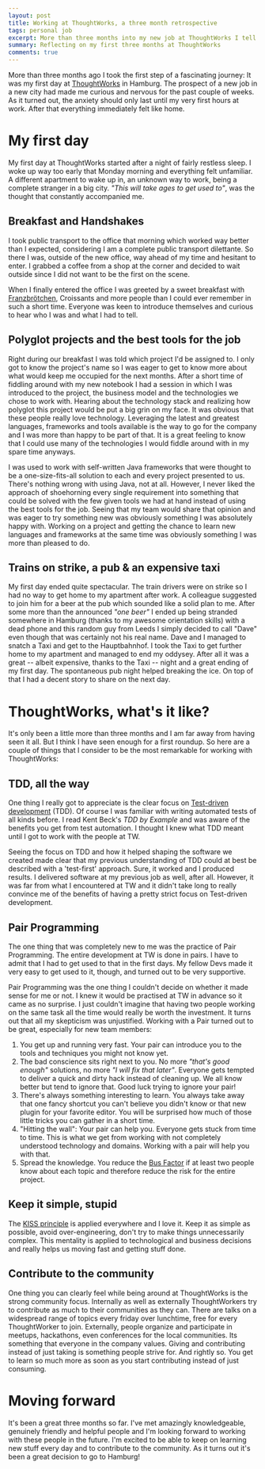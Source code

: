 ```yaml
---
layout: post
title: Working at ThoughtWorks, a three month retrospective 
tags: personal job
excerpt: More than three months into my new job at ThoughtWorks I tell the story of my first day at my new job and take a first look in the rearview mirror to reflect about work, company culture and other remarkable stuff
summary: Reflecting on my first three months at ThoughtWorks
comments: true
---
```


More than three months ago I took the first step of a fascinating journey: It was my first day at 
[ThoughtWorks](http://www.thoughtworks.com/) in Hamburg. The prospect of a new job in a new city
had made me curious and nervous for the past couple of weeks. As it turned out, the anxiety should
only last until my very first hours at work. After that everything immediately felt like home.

# My first day
My first day at ThoughtWorks started after a night of fairly restless sleep. I woke up way too early
that Monday morning and everything felt unfamiliar. A different apartment to
wake up in, an unknown way to work, being a complete stranger in a big city. _"This will take ages to
get used to"_, was the thought that constantly accompanied me.


## Breakfast and Handshakes
I took public transport to the office that morning which worked way better than I
expected, considering I am a complete public transport dilettante. So there I was, outside of the new
office, way ahead of my time and hesitant to enter. I grabbed a coffee from a shop at the corner and
decided to wait outside since I did not want to be the first on the scene.

When I finally entered the office I was greeted by a sweet breakfast with 
[Franzbrötchen](https://en.wikipedia.org/wiki/Franzbr%C3%B6tchen), Croissants 
and more people than I could ever remember in such a short time. Everyone was keen to introduce themselves 
and curious to hear who I was and what I had to tell.


## Polyglot projects and the best tools for the job
Right during our breakfast I was told which project I'd be assigned to. I only got to know the project's name
so I was eager to get to know more about what would keep me occupied for the next months. After
a short time of fiddling around with my new notebook I had a session in which I was introduced to
the project, the business model and the technologies we chose to work with. Hearing about the technology
stack and realizing how polyglot this project would be put a big grin on my face. It was obvious
that these people really love technology. Leveraging the latest and greatest languages,
frameworks and tools available is the way to go for the company and I was more than happy to be
part of that. It is a great feeling to know that I could use many of the technologies I would fiddle
around with in my spare time anyways.

I was used to work with self-written Java frameworks that were thought to be a one-size-fits-all
solution to each and every project presented to us. There's nothing wrong with using Java, not at
all. However, I never liked the approach of shoehorning every single requirement into something that could be solved
with the few given tools we had at hand instead of using the best tools for the job. Seeing that my
team would share that opinion and was eager to try something new was obviously something I was
absolutely happy with. Working on a project and getting the chance to learn new languages and
frameworks at the same time was obviously something I was more than pleased to do.


## Trains on strike, a pub & an expensive taxi
My first day ended quite spectacular. The train drivers were on strike so I had no way to get home
to my apartment after work. A colleague suggested to join him for a beer at the pub which sounded like a
solid plan to me. After some more than the announced _"one beer"_ I ended up being stranded somewhere 
in Hamburg (thanks to my awesome orientation skills) with a dead phone and this random guy 
from Leeds I simply decided to call "Dave" even though that was certainly not his real name. Dave and I
managed to snatch a Taxi and get to the Hauptbahnhof. I took the Taxi to get further home to my apartment
and managed to end my oddysey. After all it was a great -- albeit expensive, thanks to the Taxi -- night and a great ending of my
first day. The spontaneous pub night helped breaking the ice. On top of that I had a decent story to share on the next day.


# ThoughtWorks, what's it like?
It's only been a little more than three months and I am far away from having seen it all. But I
think I have seen enough for a first roundup. So here are a couple of things that I consider to be
the most remarkable for working with ThoughtWorks:

## TDD, all the way
One thing I really got to appreciate is the clear focus on [Test-driven
development](http://en.wikipedia.org/wiki/Test-driven_development) (TDD). Of course I was familiar with
writing automated tests of all kinds before. I read Kent Beck's _TDD by Example_ and was aware of the benefits 
you get from test automation. I thought I knew what TDD meant until I got to work
with the people at TW. 

Seeing the focus on TDD and how it helped shaping the software we
created made clear that my previous understanding of TDD could at best be described with a
'test-first' approach. Sure, it worked and I produced results. I delivered software at my previous
job as well, after all. However, it was far from what I encountered at TW and it didn't take long to really
convince me of the benefits of having a pretty strict focus on Test-driven development.

## Pair Programming
The one thing that was completely new to me was the practice of Pair Programming. The entire
development at TW is done in pairs. I have to admit that I had to get used to that in the first
days. My fellow Devs made it very easy to get used to it, though, and turned out to be very
supportive.

Pair Programming was the one thing I couldn't decide on whether it made sense for me or not. 
I knew it would be practised at TW in advance so it came as no surprise. I just
couldn't imagine that having two people working on the same task all the time would really be
worth the investment. It turns out that all my skepticism was unjustified. Working with a Pair
turned out to be great, especially for new team members: 

1.  You get up and running very fast. Your pair can introduce you to the tools and techniques you
  might not know yet.
2.  The bad conscience sits right next to you. No more _"that's good enough"_ solutions, no more _"I 
will fix that later"_. Everyone gets tempted to deliver a quick and dirty hack instead of cleaning
up. We all know better but tend to ignore that. Good luck trying to ignore your pair!
3.  There's always something interesting to learn. You always take away that one fancy shortcut you
can't believe you didn't know or that new plugin for your favorite editor. You will be surprised
how much of those little tricks you can gather in a short time.
4.  "Hitting the wall": Your pair can help you. Everyone gets stuck from time to time. This is what
we get from working with not completely understood technology and domains. Working with a pair
will help you with that.
5. Spread the knowledge. You reduce the [Bus Factor](http://en.wikipedia.org/wiki/Bus_factor) if at
least two people know about each topic and therefore reduce the risk for the entire project.

## Keep it simple, stupid
The [KISS principle](https://en.wikipedia.org/wiki/KISS_principle) is applied everywhere and I 
love it. Keep it as simple as possible, avoid
over-engineering, don't try to make things unnecessarily complex. This mentality is applied to
technological and business decisions and really helps us moving fast and getting stuff done.

## Contribute to the community
One thing you can clearly feel while being around at ThoughtWorks is the strong community focus.
Internally as well as externally ThoughtWorkers try to contribute as much to their communities as
they can. There are talks on a widespread range of topics every friday over lunchtime, free for
every ThoughtWorker to join. Externally, people organize and participate in meetups, hackathons, 
even conferences for the local communities. Its something that everyone in the company values.
Giving and contributing instead of just taking is something people strive for. And rightly so. You
get to learn so much more as soon as you start contributing instead of just consuming.

# Moving forward
It's been a great three months so far. I've met amazingly knowledgeable, genuinely friendly and helpful people and
I'm looking forward to working with these people in the future. I'm excited to be able to keep on
learning new stuff every day and to contribute to the community. As it turns out it's been a great
decision to go to Hamburg!
